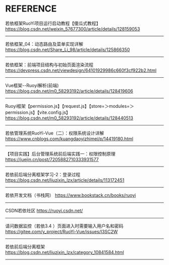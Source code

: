 # REFERENCE

若依框架RuoYi项目运行启动教程【傻瓜式教程】
https://blog.csdn.net/weixin_57677300/article/details/128159053

--------------------------------

若依框架_04：动态路由及菜单实现详解
https://blog.csdn.net/Share_Li_98/article/details/125866350

--------------------------------

若依框架：前端项目结构与初始页面渲染流程
https://devpress.csdn.net/viewdesign/64101929986c660f3cf922b2.html

--------------------------------

Vue框架--Ruoyi解析(前端)
https://blog.csdn.net/m0_58293192/article/details/128419606

--------------------------------

Ruoyi框架【permission.js】【request.js】【store=＞modules=＞permission.js】【vite.config.js】
https://blog.csdn.net/m0_58293192/article/details/128440513

--------------------------------

若依管理系统RuoYi-Vue（二）：权限系统设计详解
https://www.cnblogs.com/kuangdaoyizhimei/p/14419180.html

--------------------------------

【项目实践】后台管理系统前后端实践一：权限控制原理
https://juejin.cn/post/7205882710333931577

--------------------------------

若依前后端分离框架学习-2：登录过程
https://blog.csdn.net/liuzixin_lzx/article/details/113172451

--------------------------------

若依开发文档（书栈网）
https://www.bookstack.cn/books/ruoyi

--------------------------------

CSDN若依社区
https://ruoyi.csdn.net/

--------------------------------

请问数据监控（若依3.4 ）页面进入时需要输入用户名和密码
https://gitee.com/y_project/RuoYi-Vue/issues/I3SC2W

--------------------------------

若依前后端分离框架
https://blog.csdn.net/liuzixin_lzx/category_10841584.html

--------------------------------